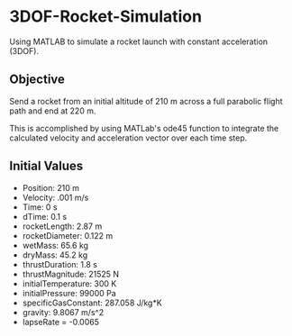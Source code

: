 # 3DOF-Rocket-Simulation
Using MATLAB to simulate a rocket launch with constant acceleration (3DOF).

## Objective
Send a rocket from an initial altitude of 210 m across a full parabolic flight path and end at 220 m. 

This is accomplished by using MATLab's ode45 function to integrate the calculated velocity and acceleration vector over each time step.

## Initial Values
- Position: 210 m
- Velocity: .001 m/s
- Time: 0 s
- dTime: 0.1 s
- rocketLength: 2.87 m
- rocketDiameter: 0.122 m
- wetMass: 65.6 kg
- dryMass: 45.2 kg
- thrustDuration: 1.8 s
- thrustMagnitude: 21525 N
- initialTemperature: 300 K
- initialPressure: 99000 Pa
- specificGasConstant: 287.058 J/kg*K
- gravity: 9.8067 m/s^2
- lapseRate = -0.0065